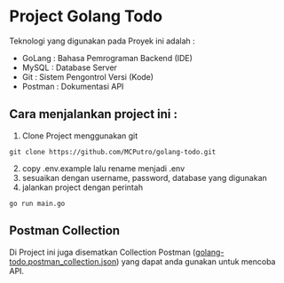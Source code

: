 # Project Golang Todo

Teknologi yang digunakan pada Proyek ini adalah :
- GoLang : Bahasa Pemrograman Backend (IDE)
- MySQL : Database Server
- Git : Sistem Pengontrol Versi (Kode)
- Postman : Dokumentasi API

## Cara menjalankan project ini :

1. Clone Project menggunakan git
```
git clone https://github.com/MCPutro/golang-todo.git
```
2. copy .env.example lalu rename menjadi .env
3. sesuaikan dengan username, password, database yang digunakan
4. jalankan project dengan perintah 
```
go run main.go
```

## Postman Collection
Di Project ini juga disematkan Collection Postman ([golang-todo.postman_collection.json](golang-todo.postman_collection.json)) yang dapat anda gunakan untuk mencoba API.
